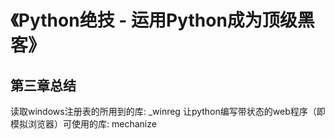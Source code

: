 # 《Python绝技 - 运用Python成为顶级黑客》

## 第三章总结
读取windows注册表的所用到的库: _winreg
让python编写带状态的web程序（即模拟浏览器）可使用的库: mechanize
